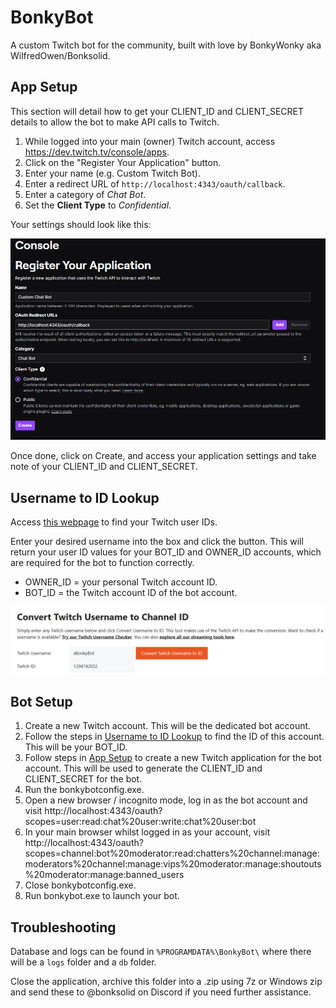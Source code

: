 # BonkyBot
A custom Twitch bot for the community, built with love by BonkyWonky aka WilfredOwen/Bonksolid.

## App Setup
This section will detail how to get your CLIENT_ID and CLIENT_SECRET details to allow the bot to make API calls to Twitch.

1. While logged into your main (owner) Twitch account, access https://dev.twitch.tv/console/apps.
2. Click on the "Register Your Application" button.
3. Enter your name (e.g. Custom Twitch Bot).
4. Enter a redirect URL of `http://localhost:4343/oauth/callback`.
5. Enter a category of *Chat Bot*.
6. Set the **Client Type** to *Confidential*.

Your settings should look like this:

![Registering an application in Twitch Dev](docs/twitchappregister.png)

Once done, click on Create, and access your application settings and take note of your CLIENT_ID and CLIENT_SECRET.

## Username to ID Lookup
Access [this webpage](https://www.streamweasels.com/tools/convert-twitch-username-to-user-id/) to find your Twitch user IDs.

Enter your desired username into the box and click the button. This will return your user ID values for your BOT_ID and OWNER_ID accounts, which are required for the bot to function correctly.

* OWNER_ID = your personal Twitch account ID.
* BOT_ID = the Twitch account ID of the bot account.

![Image of the username to ID lookup tool](docs/convertusernametoid.png)

## Bot Setup

1. Create a new Twitch account. This will be the dedicated bot account. 
2. Follow the steps in [Username to ID Lookup](#username-to-id-lookup) to find the ID of this account. This will be your BOT_ID.
3. Follow steps in [App Setup](#app-setup) to create a new Twitch application for the bot account. This will be used to generate the CLIENT_ID and CLIENT_SECRET for the bot.
4. Run the bonkybotconfig.exe.
5. Open a new browser / incognito mode, log in as the bot account and visit http://localhost:4343/oauth?scopes=user:read:chat%20user:write:chat%20user:bot
6. In your main browser whilst logged in as your account, visit http://localhost:4343/oauth?scopes=channel:bot%20moderator:read:chatters%20channel:manage:moderators%20channel:manage:vips%20moderator:manage:shoutouts%20moderator:manage:banned_users
7. Close bonkybotconfig.exe.
8. Run bonkybot.exe to launch your bot.

## Troubleshooting

Database and logs can be found in `%PROGRAMDATA%\BonkyBot\` where there will be a `logs` folder and a `db` folder.

Close the application, archive this folder into a .zip using 7z or Windows zip and send these to @bonksolid on Discord if you need further assistance.